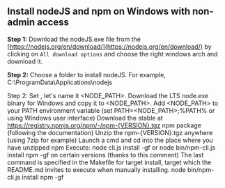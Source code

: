 ## Install nodeJS and npm on Windows with non-admin access

**Step 1:** Download the nodeJS.exe file from the [https://nodejs.org/en/download/](https://nodejs.org/en/download/) by clicking on `All download options` and choose the right windows arch and download it.

**Step 2:** Choose a folder to install nodeJS. For example, C:\ProgramData\Applications\nodejs

Step 2: Set 
, let's name it <NODE_PATH>.
Download the LTS node.exe binary for Windows and copy it to <NODE_PATH>.
Add <NODE_PATH> to your PATH environment variable (set PATH=<NODE_PATH>;%PATH% or using Windows user interface)
Download the stable at https://registry.npmjs.org/npm/-/npm-{VERSION}.tgz npm package (following the documentation)
Unzip the npm-{VERSION}.tgz anywhere (using 7zip for example)
Launch a cmd and cd into the place where you have unzipped npm
Execute: node cli.js install -gf or node bin/npm-cli.js install npm -gf on certain versions (thanks to this comment)
The last command is specified in the Makefile for target install, target which the README.md invites to execute when manually installing.
node bin/npm-cli.js install npm -gf
